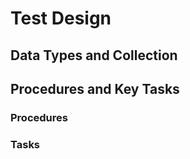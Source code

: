 # Test Design




## Data Types and Collection




## Procedures and Key Tasks
### Procedures


### Tasks





